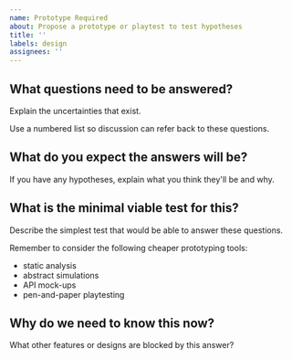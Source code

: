 ```yaml
---
name: Prototype Required
about: Propose a prototype or playtest to test hypotheses
title: ''
labels: design
assignees: ''
---
```


## What questions need to be answered?

Explain the uncertainties that exist.

Use a numbered list so discussion can refer back to these questions.

## What do you expect the answers will be?

If you have any hypotheses, explain what you think they'll be and why.

## What is the minimal viable test for this?

Describe the simplest test that would be able to answer these questions.

Remember to consider the following cheaper prototyping tools:

- static analysis
- abstract simulations
- API mock-ups
- pen-and-paper playtesting

## Why do we need to know this now?

What other features or designs are blocked by this answer?
